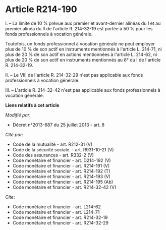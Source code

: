 # Article R214-190

I. – La limite de 10 % prévue aux premier et avant-dernier alinéas du I et au premier alinéa du II de l'article R. 214-32-19
est portée à 50 % pour les fonds professionnels à vocation générale.

Toutefois, un fonds professionnel à vocation générale ne peut employer plus de 10 % de son actif en instruments mentionnés à
l'article L. 214-71, ni plus de 20 % de son actif en actions mentionnées à l'article L. 214-62, ni plus de 20 % de son actif
en instruments mentionnés au 8° du I de l'article R. 214-32-19.

II. – Le VIII de l'article R. 214-32-29 n'est pas applicable aux fonds professionnels à vocation générale.

III. – L'article R. 214-32-42 n'est pas applicable aux fonds professionnels à vocation générale.

**Liens relatifs à cet article**

_Modifié par_:

  - Décret n°2013-687 du 25 juillet 2013 - art. 8

_Cité par_:

  - Code de la mutualité - art. R212-31 (V)
  - Code de la sécurité sociale. - art. R931-10-21 (V)
  - Code des assurances - art. R332-2 (V)
  - Code monétaire et financier - art. D214-192 (V)
  - Code monétaire et financier - art. R214-191 (V)
  - Code monétaire et financier - art. R214-192 (T)
  - Code monétaire et financier - art. R214-193 (V)
  - Code monétaire et financier - art. R214-195 (Ab)
  - Code monétaire et financier - art. R214-32-42 (V)

_Cite_:

  - Code monétaire et financier - art. L214-62
  - Code monétaire et financier - art. L214-71
  - Code monétaire et financier - art. R214-32-19
  - Code monétaire et financier - art. R214-32-29
